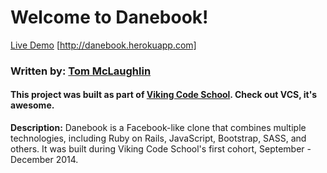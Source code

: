 # Welcome to Danebook!

[Live Demo](http://danebook.herokuapp.com) [http://danebook.herokuapp.com]

### Written by: [Tom McLaughlin](http://github.com/tim5046)
#### This project was built as part of [Viking Code School](http://vikingcodeschool.com). Check out VCS, it's awesome.

**Description:** Danebook is a Facebook-like clone that combines multiple technologies, including Ruby on Rails, JavaScript, Bootstrap, SASS, and others.  It was built during Viking Code School's first cohort, September - December 2014.




